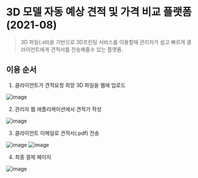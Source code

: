 # 3D 모델 자동 예상 견적 및 가격 비교 플랫폼 (2021-08)
> 3D 파일(.stl)을 기반으로 3D프린팅 서비스를 이용할때 관리자가 쉽고 빠르게 클라이언트에게 견적서를 전송해줄수 있는 플랫폼.


## 이용 순서
1. 클라이언트가 견적요청 희망 3D 파일을 웹에 업로드  

![image](https://user-images.githubusercontent.com/22045187/133602889-5633352c-f539-474b-9056-416ba9e08824.png)

2. 관리자 웹 애플리케이션에서 견적가 작성  

![image](https://user-images.githubusercontent.com/22045187/133603209-7ee2ff56-f266-4b6e-a144-6c7c5b532dea.png)

3. 클라이언트 이메일로 견적서(.pdf) 전송  

![image](https://user-images.githubusercontent.com/22045187/133603405-5d04a8e7-b585-4a18-86ab-f7988e3a6e15.png)
![image](https://user-images.githubusercontent.com/22045187/133603728-7a90522b-bdaf-4c4e-bd36-ebade97c4029.png)

4. 최종 결제 페이지  

![image](https://user-images.githubusercontent.com/22045187/133603580-f1360478-c214-40dc-9e9a-5152c2f31b2b.png)
